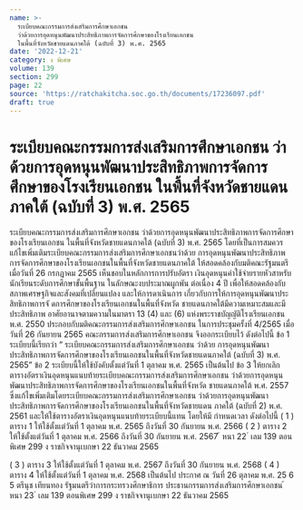 ```yaml
---
name: >-
  ระเบียบคณะกรรมการส่งเสริมการศึกษาเอกชน
  ว่าด้วยการอุดหนุนพัฒนาประสิทธิภาพการจัดการศึกษาของโรงเรียนเอกชน
  ในพื้นที่จังหวัดชายแดนภาคใต้ (ฉบับที่ 3) พ.ศ. 2565
date: '2022-12-21'
category: ง พิเศษ
volume: 139
section: 299
page: 22
source: 'https://ratchakitcha.soc.go.th/documents/17236097.pdf'
draft: true
---
```


# ระเบียบคณะกรรมการส่งเสริมการศึกษาเอกชน ว่าด้วยการอุดหนุนพัฒนาประสิทธิภาพการจัดการศึกษาของโรงเรียนเอกชน ในพื้นที่จังหวัดชายแดนภาคใต้ (ฉบับที่ 3) พ.ศ. 2565

ระเบียบคณะกรรมการส่งเสริมการศึกษาเอกชน ว่าด้วยการอุดหนุนพัฒนาประสิทธิภาพการจัดการศึกษาของโรงเรียนเอกชน ในพื้นที่จังหวัดชายแดนภาคใต้ (ฉบับที่ 3) พ.ศ. 2565 โดยที่เป็นการสมควรแก้ไขเพิ่มเติมระเบียบคณะกรรมการส่งเสริมการศึกษาเอกชนว่าด้วย การอุดหนุนพัฒนาประสิทธิภาพการจัดการศึกษาของโรงเรียนเอกชนในพื้นที่จังหวัดชายแดนภาคใต้ ให้สอดคล้องกับมติคณะรัฐมนตรี เมื่อวันที่ 26 กรกฎาคม 2565 เห็นชอบในหลักการการปรับอัตรา เงินอุดหนุนค่าใช้จ่ายรายหัวสาหรับนักเรียนระดับการศึกษาขั้นพื้นฐาน ในลักษณะงบประมาณผูกพัน ต่อเนื่อง 4 ปี เพื่อให้สอดคล้องกับสภาพเศรษฐกิจและสังคมที่เปลี่ยนแปลง และให้การดาเนินการ เกี่ยวกับการให้การอุดหนุนพัฒนาประสิทธิภาพการจั ดการศึกษาของโรงเรียนเอกชนในพื้นที่จังหวัด ชายแดนภาคใต้มีความเหมาะสมและมีประสิทธิภาพ อาศัยอานาจตามความในมาตรา 13 (4) และ (6) แห่งพระราชบัญญัติโรงเรียนเอกชน พ.ศ. 2550 ประกอบกับมติคณะกรรมการส่งเสริมการศึกษาเอกชน ในการประชุมครั้งที่ 4/2565 เมื่อวันที่ 26 กันยายน 2565 คณะกรรมการส่งเสริมการศึกษาเอกชน จึงออกระเบียบไว้ ดังต่อไปนี้ ข้อ 1 ระเบียบนี้เรียกว่า “ ระเบียบคณะกรรมการส่งเสริมการศึกษาเอกชน ว่าด้วย การอุดหนุนพัฒนาประสิทธิภาพการจัดการศึกษาของโรงเรียนเอกชนในพื้นที่จังหวัดชายแดนภาคใต้ (ฉบับที่ 3) พ.ศ. 2565” ข้อ 2 ระเบียบนี้ให้ใช้บังคับตั้งแต่วันที่ 1 ตุลาคม พ.ศ. 2565 เป็นต้นไป ข้อ 3 ให้ยกเลิกตารางอัตราเงินอุดหนุนแนบท้ายระเบียบคณะกรรมการส่งเสริมการศึกษาเอกชน ว่าด้วยการอุดหนุนพัฒนาประสิทธิภาพการจัดการศึกษาของโรงเรียนเอกชนในพื้นที่จังหวัด ชายแดนภาคใต้ พ.ศ. 2557 ซึ่งแก้ไขเพิ่มเติมโดยระเบียบคณะกรรมการส่งเสริมการศึกษาเอกชน ว่าด้วยการอุดหนุนพัฒนาประสิทธิภาพการจัดการศึกษาของโรงเรียนเอกชนในพื้นที่จังหวัดชายแดน ภาคใต้ (ฉบับที่ 2) พ.ศ. 2561 และให้ใช้ตารางอัตราเงินอุดหนุนแนบท้ายระเบียบนี้แทน โดยให้มี กำหนดเวลา ดังต่อไปนี้ ( 1 ) ตาราง 1 ให้ใช้ตั้งแต่วันที่ 1 ตุลาคม พ.ศ. 2565 ถึงวันที่ 30 กันยายน พ.ศ. 2566 ( 2 ) ตาราง 2 ให้ใช้ตั้งแต่วันที่ 1 ตุลาคม พ.ศ. 2566 ถึงวันที่ 30 กันยายน พ.ศ. 2567 ้ หนา 22 ่ เลม 139 ตอนพิเศษ 299 ง ราชกิจจานุเบกษา 22 ธันวาคม 2565

( 3 ) ตาราง 3 ให้ใช้ตั้งแต่วันที่ 1 ตุลาคม พ.ศ. 2567 ถึงวันที่ 30 กันยายน พ.ศ. 2568 ( 4 ) ตาราง 4 ให้ใช้ตั้งแต่วันที่ 1 ตุลาคม พ.ศ. 2568 เป็นต้นไป ประกาศ ณ วันที่ 26 ตุลาคม พ.ศ. 25 6 5 ตรีนุช เทียนทอง รัฐมนตรีว่าการกระทรวงศึกษาธิการ ประธานกรรมการส่งเสริมการศึกษาเอกชน ้ หนา 23 ่ เลม 139 ตอนพิเศษ 299 ง ราชกิจจานุเบกษา 22 ธันวาคม 2565







